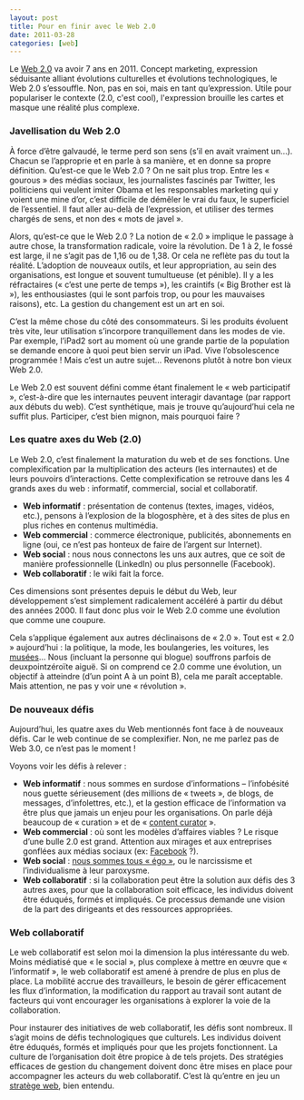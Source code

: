 ```yaml
---
layout: post
title: Pour en finir avec le Web 2.0
date: 2011-03-28
categories: [web]
---
```


Le [Web 2.0](123-web.html "1,2,3… Web") va avoir 7 ans en 2011. Concept marketing, expression séduisante alliant évolutions culturelles et évolutions technologiques, le Web 2.0 s’essouffle. Non, pas en soi, mais en tant qu’expression. Utile pour populariser le contexte (2.0, c'est cool), l'expression brouille les cartes et masque une réalité plus complexe.

### Javellisation du Web 2.0

À force d’être galvaudé, le terme perd son sens (s’il en avait vraiment un…). Chacun se l’approprie et en parle à sa manière, et en donne sa propre définition. Qu’est-ce que le Web 2.0 ? On ne sait plus trop. Entre les « gourous » des médias sociaux, les journalistes fascinés par Twitter, les politiciens qui veulent imiter Obama et les responsables marketing qui y voient une mine d’or, c’est difficile de démêler le vrai du faux, le superficiel de l’essentiel. Il faut aller au-delà de l’expression, et utiliser des termes chargés de sens, et non des « mots de javel ».

Alors, qu’est-ce que le Web 2.0 ? La notion de « 2.0 » implique le passage à autre chose, la transformation radicale, voire la révolution. De 1 à 2, le fossé est large, il ne s’agit pas de 1,16 ou de 1,38. Or cela ne reflète pas du tout la réalité. L’adoption de nouveaux outils, et leur appropriation, au sein des organisations, est longue et souvent tumultueuse (et pénible). Il y a les réfractaires (« c’est une perte de temps »), les craintifs (« Big Brother est là »), les enthousiastes (qui le sont parfois trop, ou pour les mauvaises raisons), etc. La gestion du changement est un art en soi.

C’est la même chose du côté des consommateurs. Si les produits évoluent très vite, leur utilisation s’incorpore tranquillement dans les modes de vie. Par exemple, l’iPad2 sort au moment où une grande partie de la population se demande encore à quoi peut bien servir un iPad. Vive l’obsolescence programmée ! Mais c’est un autre sujet… Revenons plutôt à notre bon vieux Web 2.0.

Le Web 2.0 est souvent défini comme étant finalement le « web participatif », c’est-à-dire que les internautes peuvent interagir davantage (par rapport aux débuts du web). C’est synthétique, mais je trouve qu’aujourd’hui cela ne suffit plus. Participer, c’est bien mignon, mais pourquoi faire ?

### Les quatre axes du Web (2.0)

Le Web 2.0, c’est finalement la maturation du web et de ses fonctions. Une complexification par la multiplication des acteurs (les internautes) et de leurs pouvoirs d’interactions. Cette complexification se retrouve dans les 4 grands axes du web : informatif, commercial, social et collaboratif.

- **Web informatif** : présentation de contenus (textes, images, vidéos, etc.), pensons à l’explosion de la blogosphère, et à des sites de plus en plus riches en contenus multimédia.
- **Web commercial** : commerce électronique, publicités, abonnements en ligne (oui, ce n’est pas honteux de faire de l’argent sur Internet).
- **Web social** : nous nous connectons les uns aux autres, que ce soit de manière professionnelle (LinkedIn) ou plus personnelle (Facebook).
- **Web collaboratif** : le wiki fait la force.

Ces dimensions sont présentes depuis le début du Web, leur développement s’est simplement radicalement accéléré à partir du début des années 2000. Il faut donc plus voir le Web 2.0 comme une évolution que comme une coupure.

Cela s’applique également aux autres déclinaisons de « 2.0 ». Tout est « 2.0 » aujourd’hui : la politique, la mode, les boulangeries, les voitures, les [musées](vers-les-musees-2-0-1ere-partie.html "Vers les musées 2.0 (1ère partie)")… Nous (incluant la personne qui blogue) souffrons parfois de deuxpointzéroïte aiguë. Si on comprend ce 2.0 comme une évolution, un objectif à atteindre (d’un point A à un point B), cela me paraît acceptable. Mais attention, ne pas y voir une « révolution ».

### De nouveaux défis

Aujourd’hui, les quatre axes du Web mentionnés font face à de nouveaux défis. Car le web continue de se complexifier. Non, ne me parlez pas de Web 3.0, ce n’est pas le moment !

Voyons voir les défis à relever :

- **Web informatif** : nous sommes en surdose d’informations – l’infobésité nous guette sérieusement (des millions de « tweets », de blogs, de messages, d’infolettres, etc.), et la gestion efficace de l’information va être plus que jamais un enjeu pour les organisations. On parle déjà beaucoup de « curation » et de « [content curator](content-curator-un-mot-a-retenir-dans-le-web-social-de-2011.html "Content Curator, un mot à retenir dans le Web social de 2011") ».
- **Web commercial** : où sont les modèles d’affaires viables ? Le risque d’une bulle 2.0 est grand. Attention aux mirages et aux entreprises gonflées aux médias sociaux (ex: [Facebook](facebook-vaudrait-50-milliards-de-dollars-et-alors.html "Facebook vaudrait 50 milliards de dollars (et alors?)") ?).
- **Web social** : [nous sommes tous « égo »](influence-influenceurs-et-influences.html "Influence, influenceurs et influencés"), ou le narcissisme et l’individualisme à leur paroxysme.
- **Web collaboratif** : si la collaboration peut être la solution aux défis des 3 autres axes, pour que la collaboration soit efficace, les individus doivent être éduqués, formés et impliqués. Ce processus demande une vision de la part des dirigeants et des ressources appropriées.

### Web collaboratif

Le web collaboratif est selon moi la dimension la plus intéressante du web. Moins médiatisé que « le social », plus complexe à mettre en œuvre que « l’informatif », le web collaboratif est amené à prendre de plus en plus de place. La mobilité accrue des travailleurs, le besoin de gérer efficacement les flux d’information, la modification du rapport au travail sont autant de facteurs qui vont encourager les organisations à explorer la voie de la collaboration.

Pour instaurer des initiatives de web collaboratif, les défis sont nombreux. Il s’agit moins de défis technologiques que culturels. Les individus doivent être éduqués, formés et impliqués pour que les projets fonctionnent. La culture de l’organisation doit être propice à de tels projets. Des stratégies efficaces de gestion du changement doivent donc être mises en place pour accompagner les acteurs du web collaboratif. C’est là qu’entre en jeu un [stratège web](dessine-moi-un-stratege-web.html "Dessine-moi un stratège Web"), bien entendu.
